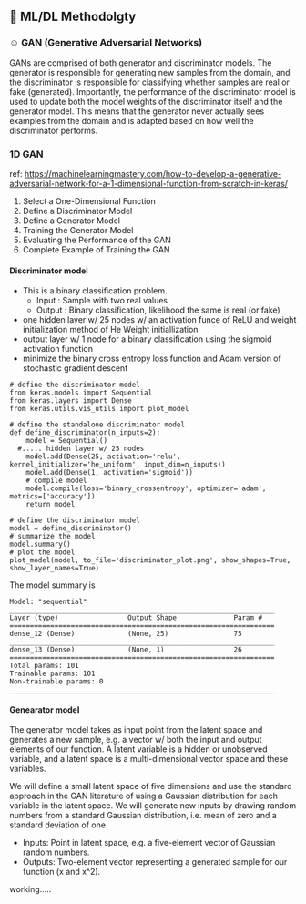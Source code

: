 ## :black_heart: ML/DL Methodolgty

### ☺︎ GAN (Generative Adversarial Networks)
GANs are comprised of both generator and discriminator models. 
The generator is responsible for generating new samples from the domain, and the discriminator is responsible for classifying whether samples are real or fake (generated). Importantly, the performance of the discriminator model is used to update both the model weights of the discriminator itself and the generator model. This means that the generator never actually sees examples from the domain and is adapted based on how well the discriminator performs.

### 1D GAN

ref: https://machinelearningmastery.com/how-to-develop-a-generative-adversarial-network-for-a-1-dimensional-function-from-scratch-in-keras/

1. Select a One-Dimensional Function
2. Define a Discriminator Model
3. Define a Generator Model
4. Training the Generator Model
5. Evaluating the Performance of the GAN
6. Complete Example of Training the GAN
#### Discriminator model 

* This is a binary classification problem. 
  - Input : Sample with two real values 
  - Output : Binary classification, likelihood the same is real (or fake)
* one hidden layer w/ 25 nodes w/ an activation funce of ReLU and weight initialization method of He Weight initiallization
* output layer w/ 1 node for a binary classification using the sigmoid activation function 
* minimize the binary cross entropy loss function and Adam version of stochastic gradient descent 

```
# define the discriminator model
from keras.models import Sequential
from keras.layers import Dense
from keras.utils.vis_utils import plot_model
 
# define the standalone discriminator model
def define_discriminator(n_inputs=2):
	model = Sequential()
  #..... hidden layer w/ 25 nodes
	model.add(Dense(25, activation='relu', kernel_initializer='he_uniform', input_dim=n_inputs))
	model.add(Dense(1, activation='sigmoid'))
	# compile model
	model.compile(loss='binary_crossentropy', optimizer='adam', metrics=['accuracy'])
	return model
 
# define the discriminator model
model = define_discriminator()
# summarize the model
model.summary()
# plot the model
plot_model(model, to_file='discriminator_plot.png', show_shapes=True, show_layer_names=True)
```
The model summary is 
```
Model: "sequential"
_________________________________________________________________
Layer (type)                 Output Shape              Param #   
=================================================================
dense_12 (Dense)             (None, 25)                75        
_________________________________________________________________
dense_13 (Dense)             (None, 1)                 26        
=================================================================
Total params: 101
Trainable params: 101
Non-trainable params: 0
_________________________________________________________________
```

#### Genearator model 

The generator model takes as input point from the latent space and generates a new sample, e.g. a vector w/ both the input and output elements of our function. 
A latent variable is a hidden or unobserved variable, and a latent space is a multi-dimensional vector space and these variables. 

We will define a small latent space of five dimensions and use the standard approach in the GAN literature of using a Gaussian distribution for each variable in the latent space. We will generate new inputs by drawing random numbers from a standard Gaussian distribution, i.e. mean of zero and a standard deviation of one.

- Inputs: Point in latent space, e.g. a five-element vector of Gaussian random numbers.
- Outputs: Two-element vector representing a generated sample for our function (x and x^2).




working.....
